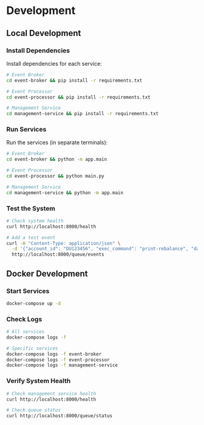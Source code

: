 # Development

## Local Development

### Install Dependencies

Install dependencies for each service:

```bash
# Event Broker
cd event-broker && pip install -r requirements.txt

# Event Processor
cd event-processor && pip install -r requirements.txt

# Management Service
cd management-service && pip install -r requirements.txt
```

### Run Services

Run the services (in separate terminals):

```bash
# Event Broker
cd event-broker && python -m app.main

# Event Processor  
cd event-processor && python main.py

# Management Service
cd management-service && python -m app.main
```

### Test the System

```bash
# Check system health
curl http://localhost:8000/health

# Add a test event
curl -H "Content-Type: application/json" \
  -d '{"account_id": "DU123456", "exec_command": "print-rebalance", "data": {"exec": "print-rebalance"}}' \
  http://localhost:8000/queue/events
```

## Docker Development

### Start Services

```bash
docker-compose up -d
```

### Check Logs

```bash
# All services
docker-compose logs -f

# Specific services
docker-compose logs -f event-broker
docker-compose logs -f event-processor
docker-compose logs -f management-service
```

### Verify System Health

```bash
# Check management service health
curl http://localhost:8000/health

# Check queue status
curl http://localhost:8000/queue/status
```